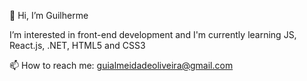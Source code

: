 👋 Hi, I’m Guilherme

I’m interested in front-end development and
I'm currently learning JS, React.js, .NET, HTML5 and CSS3

📫 How to reach me: guialmeidadeoliveira@gmail.com

<!---
AidenH30/AidenH30 is a ✨ special ✨ repository because its `README.md` (this file) appears on your GitHub profile.
You can click the Preview link to take a look at your changes.
--->
